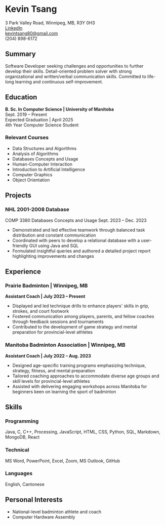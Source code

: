 # Kevin Tsang

3 Park Valley Road, Winnipeg, MB, R3Y 0H3  
[LinkedIn](https://www.linkedin.com/in/kevin-tsang-5308532a3)  
kevintsang80@gmail.com  
(204) 898-6172

## Summary

Software Developer seeking challenges and opportunities to further develop their skills. Detail-oriented problem solver with strong organizational and written/verbal communication skills. Committed to life-long learning and continuous self-improvement.

## Education

**B. Sc. In Computer Science | University of Manitoba**  
Sept. 2019 – Present  
Expected Graduation | April 2025  
4th Year Computer Science Student

### Relevant Courses

- Data Structures and Algorithms
- Analysis of Algorithms
- Databases Concepts and Usage
- Human-Computer Interaction
- Introduction to Artificial Intelligence
- Computer Graphics
- Object Orientation

## Projects

### NHL 2001-2008 Database

COMP 3380 Databases Concepts and Usage Sept. 2023 – Dec. 2023

- Demonstrated and led effective teamwork through balanced task distribution and constant communication
- Coordinated with peers to develop a relational database with a user-friendly GUI using Java and SQL
- Formulated insightful queries and authored a detailed project report highlighting improvements and changes

## Experience

### Prairie Badminton | Winnipeg, MB

**Assistant Coach | July 2023 – Present**

- Displayed and led technique drills to enhance players' skills in grip, strokes, and court footwork
- Fostered communication among players, parents, and fellow coaches through feedback sessions and tournaments
- Contributed to the development of game strategy and mental preparation for provincial-level athletes

### Manitoba Badminton Association | Winnipeg, MB

**Assistant Coach | July 2022 – Aug. 2023**

- Designed age-specific training programs emphasizing technique, strategy, fitness, and mental preparation
- Tailored coaching approaches to accommodate diverse age groups and skill levels for provincial-level athletes
- Assisted with delivering engaging workshops across Manitoba for beginners keen on learning the sport of badminton

## Skills

### Programming

Java, C, C++, Processing, JavaScript, HTML, CSS, Python, SQL, Markdown, MongoDB, React

### Technical

MS Word, PowerPoint, Excel, Zoom, MS Outlook, GitHub

### Languages

English, Cantonese

## Personal Interests

- National-level badminton athlete and coach
- Computer Hardware Assembly
